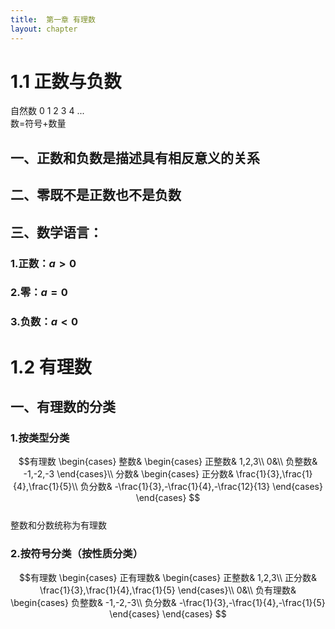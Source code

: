 ```yaml
---
title:  第一章 有理数
layout: chapter
---
```

# 1.1 正数与负数
自然数 0  1 2 3 4 ...   
数=符号+数量
## 一、正数和负数<ly-r>是</ly-r>描述具有相反意义的关系
## 二、零既不是正数也不是负数
## 三、数学语言：
### 1.正数：$a \gt 0$
### 2.零：$a=0$
### 3.负数：$a \lt0$
# 1.2 有理数
## 一、有理数的分类
### 1.按类型分类
$$有理数
\begin{cases}
整数&
\begin{cases}
正整数& 1,2,3\\
0&\\
负整数& -1,-2,-3
\end{cases}\\
分数&
\begin{cases}
正分数& \frac{1}{3},\frac{1}{4},\frac{1}{5}\\
负分数& -\frac{1}{3},-\frac{1}{4},-\frac{12}{13}
\end{cases}
\end{cases}
$$   
<ly-d>整数和分数统称为有理数</ly-d>
### 2.按符号分类（按性质分类）
$$有理数
\begin{cases}
正有理数&
\begin{cases}
正整数& 1,2,3\\
正分数& \frac{1}{3},\frac{1}{4},\frac{1}{5}
\end{cases}\\
0&\\
负有理数&
\begin{cases}
负整数& -1,-2,-3\\
负分数& -\frac{1}{3},-\frac{1}{4},-\frac{1}{5}
\end{cases}
\end{cases}
$$
